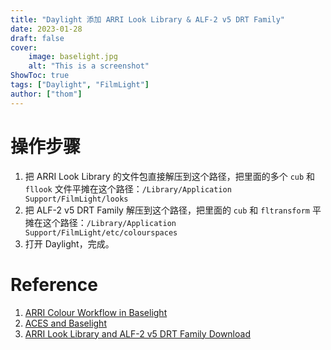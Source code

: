 ```yaml
---
title: "Daylight 添加 ARRI Look Library & ALF-2 v5 DRT Family"
date: 2023-01-28
draft: false
cover:
    image: baselight.jpg
    alt: "This is a screenshot"
ShowToc: true
tags: ["Daylight", "FilmLight"]
author: ["thom"]
---
```


# 操作步骤

1. 把 ARRI Look Library 的文件包直接解压到这个路径，把里面的多个 `cub` 和 `fllook` 文件平摊在这个路径：`/Library/Application Support/FilmLight/looks`
2. 把 ALF-2 v5 DRT Family 解压到这个路径，把里面的 `cub` 和 `fltransform` 平摊在这个路径：`/Library/Application Support/FilmLight/etc/colourspaces`
3. 打开 Daylight，完成。

# Reference

1. [ARRI Colour Workflow in Baselight](https://www.youtube.com/watch?v=EGmSWRJkCt0&t=343s)
2. [ACES and Baselight](https://www.youtube.com/watch?v=QTwWS8hluJk&t=730s)
3. [ARRI Look Library and ALF-2 v5 DRT Family Download](https://www.filmlight.ltd.uk/support/customer-login/colourspaces/colourspaces.php)
